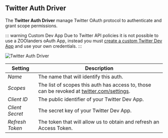 ## Twitter Auth Driver

The **Twitter Auth Driver** manage Twitter OAuth protocol to authenticate and grant scope permissions.

::: warning Custom Dev App
Due to Twitter API policies it is not possible to use a ZOOlanders oAuth App, instead you must [create a custom Twitter Dev App](/essentials-for-yootheme-pro/developer/custom-twitter-dev-app) and use your own credentials.
:::

![Twitter Auth Driver](./assets/auth/driver-twitter-oauth.webp)

| Setting | Description |
| --- | --- |
| *Name* | The name that will identify this auth. |
| *Scopes* | The list of scopes this auth has access to, those can be revoked at [twitter.com/settings](https://twitter.com/settings/apps_and_sessions). |
| *Client ID* | The public identifier of your Twitter Dev App. |
| *Client Secret* | The secret key of your Twitter Dev App. |
| *Refresh Token* | The token that will allow us to obtain and refresh an Access Token. |
